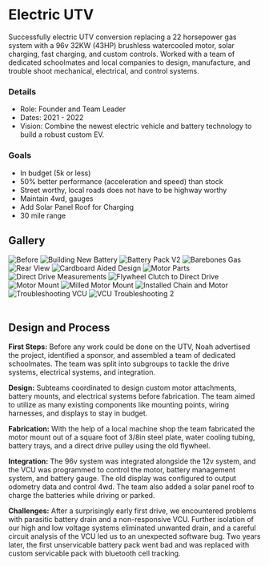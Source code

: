 # Electric UTV
Successfully electric UTV conversion replacing a 22 horsepower gas system with a 96v 32KW (43HP) brushless watercooled motor, solar charging, fast charging, and custom controls. Worked with a team of dedicated schoolmates and local companies to design, manufacture, and trouble shoot mechanical, electrical, and control systems. 

### Details
- Role: Founder and Team Leader
- Dates: 2021 - 2022
- Vision:  Combine the newest electric vehicle and battery technology to build a robust custom EV.

### Goals
- In budget (5k or less)
- 50% better performance (acceleration and speed) than stock
- Street worthy, local roads does not have to be highway worthy
- Maintain 4wd, gauges
- Add Solar Panel Roof for Charging
- 30 mile range

## Gallery
<div class="scroll-container">
    <img title="Before" src="/assets/img/projects/electric_utv/utv10.jpeg">
    <img title="Building New Battery" src="/assets/img/projects/electric_utv/utv15.JPG">
    <img title="Battery Pack V2" src="/assets/img/projects/electric_utv/utv16.JPG">
    <img title="Barebones Gas" src="/assets/img/projects/electric_utv/utv1.jpeg">
    <img title="Rear View" src="/assets/img/projects/electric_utv/utv9.jpeg">
    <img title="Cardboard Aided Design" src="/assets/img/projects/electric_utv/utv2.jpeg">
    <img title="Motor Parts" src="/assets/img/projects/electric_utv/utv7.jpeg">
    <img title="Direct Drive Measurements" src="/assets/img/projects/electric_utv/utv5.jpeg">
    <img title="Flywheel Clutch to Direct Drive" src="/assets/img/projects/electric_utv/utv3.jpeg">
    <img title="Motor Mount" src="/assets/img/projects/electric_utv/utv8.jpeg">
    <img title="Milled Motor Mount" src="/assets/img/projects/electric_utv/utv12.jpeg">
    <img title="Installed Chain and Motor" src="/assets/img/projects/electric_utv/utv13.jpeg">
    <img title="Troubleshooting VCU" src="/assets/img/projects/electric_utv/utv11.jpeg">
    <img title="VCU Troubleshooting 2" src="/assets/img/projects/electric_utv/utv14.jpeg">
</div>
<br>

## Design and Process
**First Steps:** Before any work could be done on the UTV, Noah advertised the project, identified a sponsor, and assembled a team of dedicated schoolmates. The team was split into subgroups to tackle the drive systems, electrical systems, and integration.

**Design:** Subteams coordinated to design custom motor attachments, battery mounts, and electrical systems before fabrication. The team aimed to utilize as many existing components like mounting points, wiring harnesses, and displays to stay in budget. 

**Fabrication:** With the help of a local machine shop the team fabricated the motor mount out of a square foot of 3/8in steel plate, water cooling tubing, battery trays, and a direct drive pulley using the old flywheel. 

**Integration:** The 96v system was integrated alongside the 12v system, and the VCU was programmed to control the motor, battery management system, and battery gauge. The old display was configured to output odometry data and control 4wd. The team also added a solar panel roof to charge the batteries while driving or parked.

**Challenges:** After a surprisingly early first drive, we encountered problems with parasitic battery drain and a non-responsive VCU. Further isolation of our high and low voltage systems eliminated unwanted drain, and a careful circuit analysis of the VCU led us to an unexpected software bug. Two years later, the first unservicable battery pack went bad and was replaced with custom servicable pack with bluetooth cell tracking. 

